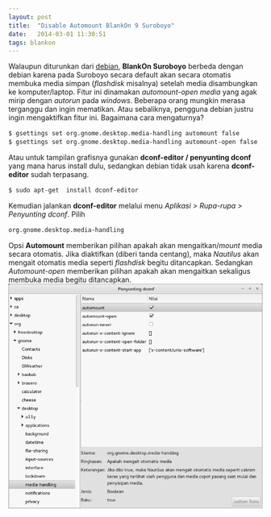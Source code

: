```yaml
---
layout: post
title:  "Disable Automount BlankOn 9 Suroboyo"
date:   2014-03-01 11:30:51
tags: blankon
---
```

Walaupun diturunkan dari [debian](http://www.debian.org), **BlankOn Suroboyo** berbeda dengan debian karena pada Suroboyo secara default akan secara otomatis membuka media simpan (_flashdisk_ misalnya) setelah media disambungkan ke komputer/laptop. Fitur ini dinamakan _automount-open media_ yang agak mirip dengan _autorun_ pada _windows_. Beberapa orang mungkin merasa terganggu dan ingin mematikan. Atau sebaliknya, pengguna debian justru ingin mengaktifkan fitur ini. Bagaimana cara mengaturnya?

```bash
$ gsettings set org.gnome.desktop.media-handling automount false
$ gsettings set org.gnome.desktop.media-handling automount-open false
```
 
Atau untuk tampilan grafisnya gunakan **dconf-editor / penyunting dconf** yang mana harus install dulu, sedangkan debian tidak usah karena **dconf-editor** sudah terpasang.
```bash
$ sudo apt-get  install dconf-editor
```

Kemudian jalankan **dconf-editor** melalui menu _Aplikasi > Rupa-rupa > Penyunting dconf_. Pilih 
```bash
org.gnome.desktop.media-handling
```

Opsi **Automount** memberikan pilihan apakah akan mengaitkan/_mount_ media secara otomatis. Jika diaktifkan (diberi tanda centang), maka _Nautilus_ akan mengait otomatis media seperti _flashdisk_ begitu ditancapkan. Sedangkan _Automount-open_ memberikan pilihan apakah akan mengaitkan sekaligus membuka media begitu ditancapkan.
![](/gambar/disableautomount.png)
